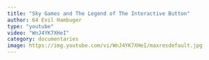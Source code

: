 ```yaml
---
title: "Sky Games and The Legend of The Interactive Button"
author: 64 Evil Hambuger
type: "youtube"
video: "WnJ4YK7XHeI"
category: documentaries
image: https://img.youtube.com/vi/WnJ4YK7XHeI/maxresdefault.jpg
---
```

